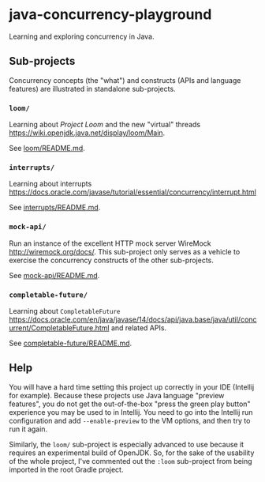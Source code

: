 # java-concurrency-playground

Learning and exploring concurrency in Java.

## Sub-projects

Concurrency concepts (the "what") and constructs (APIs and language features) are illustrated in standalone 
sub-projects. 

### `loom/`

Learning about _Project Loom_ and the new "virtual" threads <https://wiki.openjdk.java.net/display/loom/Main>.

See [loom/README.md](loom/README.md).

### `interrupts/`

Learning about interrupts <https://docs.oracle.com/javase/tutorial/essential/concurrency/interrupt.html>

See [interrupts/README.md](interrupts/README.md).

###  `mock-api/`

Run an instance of the excellent HTTP mock server WireMock <http://wiremock.org/docs/>. This sub-project only serves as
a vehicle to exercise the concurrency constructs of the other sub-projects.

See [mock-api/README.md](mock-api/README.md).   

### `completable-future/`

Learning about `CompletableFuture` <https://docs.oracle.com/en/java/javase/14/docs/api/java.base/java/util/concurrent/CompletableFuture.html>
and related APIs.

See [completable-future/README.md](completable-future/README.md).

## Help

You will have a hard time setting this project up correctly in your IDE (Intellij for example). Because these projects
use Java language "preview features", you do not get the out-of-the-box "press the green play button" experience you
may be used to in Intellij. You need to go into the Intellij run configuration and add `--enable-preview` to the VM
options, and then try to run it again.

Similarly, the `loom/` sub-project is especially advanced to use because it requires an experimental build of OpenJDK.
So, for the sake of the usability of the whole project, I've commented out the `:loom` sub-project from being imported
in the root Gradle project.

